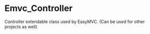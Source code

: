 # Emvc_Controller
Controller extendable class used by EasyMVC. (Can be used for other projects as well)
